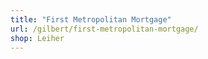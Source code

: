 ```yaml
---
title: "First Metropolitan Mortgage"
url: /gilbert/first-metropolitan-mortgage/
shop: Leiher
---
```

